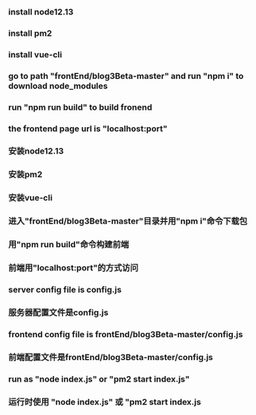 ### install node12.13
### install pm2
### install vue-cli
### go to path "frontEnd/blog3Beta-master" and run "npm i" to download node_modules
### run "npm run build" to build fronend
### the frontend page url is "localhost:port"
### 安装node12.13
### 安装pm2
### 安装vue-cli
### 进入"frontEnd/blog3Beta-master"目录并用"npm i"命令下载包 
### 用"npm run build"命令构建前端
### 前端用"localhost:port"的方式访问


### server config file is config.js
### 服务器配置文件是config.js

### frontend config file is frontEnd/blog3Beta-master/config.js
### 前端配置文件是frontEnd/blog3Beta-master/config.js

### run as "node index.js" or "pm2 start index.js"
### 运行时使用 "node index.js" 或 "pm2 start index.js
